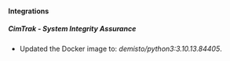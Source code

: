 #### Integrations
##### CimTrak - System Integrity Assurance
- Updated the Docker image to: *demisto/python3:3.10.13.84405*.
